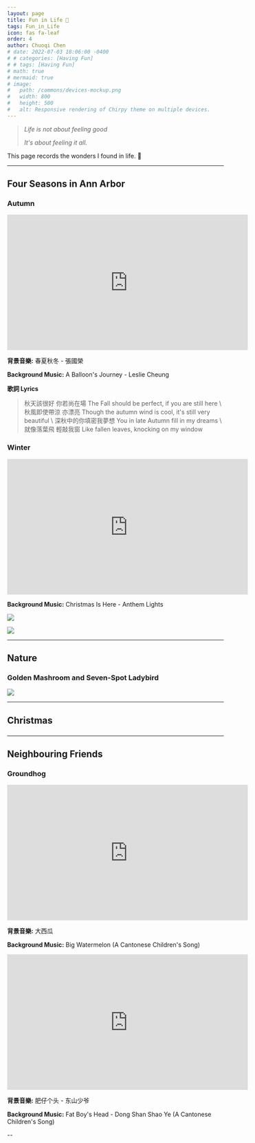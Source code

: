 ```yaml
---
layout: page
title: Fun in Life 🍭
tags: Fun_in_Life
icon: fas fa-leaf
order: 4
author: Chuoqi Chen
# date: 2022-07-03 18:06:00 -0400
# # categories: [Having Fun]
# # tags: [Having Fun]
# math: true
# mermaid: true
# image:
#   path: /commons/devices-mockup.png
#   width: 800
#   height: 500
#   alt: Responsive rendering of Chirpy theme on multiple devices.
---
```

> <i>Life is not about feeling good</i>
>
> <i>It's about feeling it all.</i>

This page records the wonders I found in life. 🌿

---
## Four Seasons in Ann Arbor

### Autumn
<iframe width="560" height="315" src="https://www.youtube-nocookie.com/embed/1HekhXEir9k" title="YouTube video player" frameborder="0" allow="accelerometer; autoplay; clipboard-write; encrypted-media; gyroscope; picture-in-picture" allowfullscreen></iframe>


**背景音樂:** 春夏秋冬 - 張國榮 

**Background Music:** A Balloon's Journey - Leslie Cheung

**歌詞 Lyrics**

> 秋天該很好 你若尚在場 The Fall should be perfect, if you are still here \\
秋風即使帶涼 亦漂亮     Though the autumn wind is cool, it's still very beautiful \\
深秋中的你填密我夢想    You in late Autumn fill in my dreams \\
就像落葉飛 輕敲我窗     Like fallen leaves, knocking on my window

### Winter

<iframe width="560" height="315" src="https://www.youtube-nocookie.com/embed/OJKp7JGO9sQ" title="YouTube video player" frameborder="0" allow="accelerometer; autoplay; clipboard-write; encrypted-media; gyroscope; picture-in-picture" allowfullscreen></iframe>

**Background Music:** Christmas Is Here - Anthem Lights

<p align = "left">
<img src = "/assets/img/post/Fun_In_Life/fruit.png">
</p>

<p align = "left">
<img src = "/assets/img/post/Fun_In_Life/snowman.png">
</p>


---
## Nature

### Golden Mashroom and Seven-Spot Ladybird

<p align = "left">
<img src = "/assets/img/post/Fun_In_Life/mashroom.png">
</p>

---
## Christmas
###

---

## Neighbouring Friends
### Groundhog

<iframe width="560" height="315" src="https://www.youtube-nocookie.com/embed/xxFxtL-3NNE" title="YouTube video player" frameborder="0" allow="accelerometer; autoplay; clipboard-write; encrypted-media; gyroscope; picture-in-picture" allowfullscreen></iframe>

**背景音樂:** 大西瓜

**Background Music:** Big Watermelon (A Cantonese Children's Song)

<iframe width="560" height="315" src="https://www.youtube-nocookie.com/embed/S9aIOHD_Fq0" title="YouTube video player" frameborder="0" allow="accelerometer; autoplay; clipboard-write; encrypted-media; gyroscope; picture-in-picture" allowfullscreen></iframe>

**背景音樂:** 肥仔个头 - 东山少爷

**Background Music:** Fat Boy's Head - Dong Shan Shao Ye (A Cantonese Children's Song)

--
